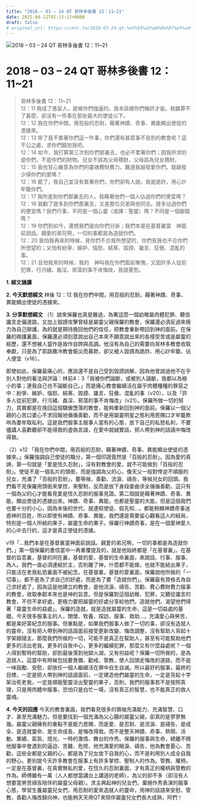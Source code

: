 ```yaml
---
title: "2018 – 03 – 24 QT 哥林多後書 12：11~21"
date: 2025-04-12T02:13:12+0800
draft: false
# original_url: https://cmtc.tw/2018-03-24-qt-%e5%93%a5%e6%9e%97%e5%a4%9a%e5%be%8c%e6%9b%b8-12%ef%bc%9a1121
---
```


![2018 – 03 – 24 QT 哥林多後書 12：11\~21](/images/qt.jpg   "2018 – 03 – 24 QT 哥林多後書 12：11\~21")

# 2018 – 03 – 24 QT 哥林多後書 12：11\~21

> 哥林多後書 12：11\~21  
> 12：11 我成了愚妄人，是被你們強逼的。我本該被你們稱許才是。我雖算不了甚麼，卻沒有一件事在那些最大的使徒以下。  
> 12：12 我在你們中間，用百般的忍耐，藉著神蹟、奇事、異能顯出使徒的憑據來。  
> 12：13 除了我不累著你們這一件事，你們還有甚麼事不及別的教會呢？這不公之處，求你們饒恕我吧。  
> 12：14 如今，我打算第三次到你們那裏去，也必不累著你們；因我所求的是你們，不是你們的財物。兒女不該為父母積財，父母該為兒女積財。  
> 12：15 我也甘心樂意為你們的靈魂費財費力。難道我越發愛你們，就越發少得你們的愛嗎？  
> 12：16 罷了，我自己並沒有累著你們，你們卻有人說，我是詭詐，用心計牢籠你們。  
> 12：17 我所差到你們那裏去的人，我藉著他們一個人佔過你們的便宜嗎？  
> 12：18 我勸了提多到你們那裏去，又差那位兄弟與他同去。提多佔過你們的便宜嗎？我們行事，不同是一個心靈（或譯：聖靈）嗎？不同是一個腳蹤嗎？  
> 12：19 你們到如今，還想我們是向你們分訴；我們本是在基督裏當　神面前說話。親愛的弟兄啊，一切的事都是為造就你們。  
> 12：20 我怕我再來的時候，見你們不合我所想望的，你們見我也不合你們所想望的；又怕有紛爭、嫉妒、惱怒、結黨、毀謗、讒言、狂傲、混亂的事。  
> 12：21 且怕我來的時候，我的　神叫我在你們面前慚愧，又因許多人從前犯罪，行污穢、姦淫、邪蕩的事不肯悔改，我就憂愁。

**1. 經文誦讀**

**2.  今天默想經文**
林後 12：12 我在你們中間，用百般的忍耐，藉著神蹟、奇事、異能顯出使徒的憑據來。

**3. 分享默想經文**
（1）說來保羅也真是難過，為著這麼一個幼稚屬肉體犯罪、聽信讒言走偏道路，又加上毀謗攻擊曾經是屬靈父親保羅的教會，保羅還必須反過來極力為自己辯護，為的就是期待挽回他們的信任，把教會重新帶回到神的面前。在保羅的辯護裏面，保羅還必須刻意說出自己本來不願意說出來的各樣受苦或是屬靈的經歷，還不想被人當作是故作自誇與高調。他沒有為自己的需要向哥林多教會收取奉獻，只是為了耶路撒冷教會賑災而募款，卻又被人毀謗為詭詐、用心計牢籠、佔人便宜（v16）。

即使如此，保羅最痛心的，應該還不是自己受到毀謗誤解，因為他曾說過他不在乎別人對他的看法與評論：林前4：3「我被你們論斷，或被別人論斷，我都以為極小的事；連我自己也不論斷自己。」而是痛心教會繼續活在屬乎肉體種種的罪惡之中：紛爭、嫉妒、惱怒、結黨、毀謗、讒言、狂傲、混亂的事（v20），以及「許多人從前犯罪，行污穢、姦淫、邪蕩的事不肯悔改」（v21）。保羅所做一切的努力，其實都是在挽回這個驕傲墮落的教會，能夠重新回到神的面前。保羅以一個父親的心苦口婆心不求回報地循循善勸，而不是用屬靈明星之態利用恩賜口才牢籠欺哄為要牟取私利。這是我們服事主服事人當有的心態，放下自己的私慾私利，不要儘講人喜歡聽卻不能得救的虛偽言語，在愛中說誠實話，把人帶到神的話語中悔改得救。

（2）v12 「我在你們中間，用百般的忍耐，藉著神蹟、奇事、異能顯出使徒的憑據來。」保羅強調自己使徒的職分，第一個印證竟然是「百般的忍耐」。因為愛的真諦，第一句就是「愛是恆久忍耐」，沒有對教會的愛，就不可能做到「百般的忍耐」。使徒不是一個名片的頭銜，而是強調為父的心，像天父一般對悖逆不順服的兒女，充滿了「百般的忍耐」，要等候、善勸、流淚、禱告，等候兒女的回頭。我們看不見保羅用頭銜來掌控，來壓制，反而是放下身段委曲求全循循善勸，這只有一個為父的心才能看見愛是恆久忍耐的服事見證。第二個就是藉著神蹟、奇事、異能，顯出使徒的憑據出來。神蹟、奇事、異能，也都是聖靈的大能，但是這個我們也要十分的小心，因為末後的世代，就連假使徒、假先知…，都能夠顯神蹟奇事迷惑神的百姓，所以即使有神蹟、奇事、異能，我們還是需要留心觀看這人的結局，特別是一個人所結的果子，屬靈生命的果子。保羅行神蹟奇事，是在一個愛神愛人的心中去行的，這才是真正使徒的憑據。

v19「…我們本是在基督裏當神面前說話。親愛的弟兄啊，一切的事都是為造就你們。」第一個保羅的書信當中一再重覆提及的，就是他始終都是「在基督裏」。在基督的旨意裏，基督的同在裏，基督的愛，基督的生命裏面，來說話、行事、服事、為人。我們一直必須連結於主，否則離了神，什麼都不能做，也就不能結出果子，只能活在老我私慾裏面不被紀念。在基督裏，基督的愛裏面，保羅說他所做的「一切事」，都不是為了求自己的好處，而是為了要「造就你們」。保羅最有資格去為自己求好處了，因為這是他建立的教會，是他流淚、禱告、苦勸、費心費財費力服事的教會，收取奉獻本來也是神的旨意。但是保羅對這個幼稚、犯罪，又聽從讒言的教會，不但不拿好處，更極力要把屬靈的好處分享給他們，造就他們，渴望他們得著「屬靈生命的益處」。保羅的造就，就是造就屬靈的生命，這是一切益處的基礎。今天很多服事主的人，關懷、牧養、探訪、服事、救助…，充滿愛心與勞苦，都是美好蒙紀念的服事。但重點是，如果我們服事人做了一切的事，卻沒有造就人的靈命，沒有把人帶到神的話語面前接受更新改變、悔改調整，沒有幫助人背起十字架跟隨主，那麼我們所做的一切，可能不是真正在幫助人，甚至有可能幫助他們更多的活出老我，更多的自我中心，更多的繼續犯罪，那麼又有什麼益處呢？一個人得到暫時的幫助，卻到最後落到地獄火湖，又有何益呢？保羅一切所做的，是為造就人。這當中有時候包括要責備、勸戒、管教，使人回頭走悔改的道路，而不是一味鼓勵、安慰，卻放任一個人繼續活在罪中自生自滅。所以最好的服事，最終的目標，一定是把人帶到神的話語面前，一定建造他們屬靈的生命，一定是背起十字架治死老我，一定是順服聖靈活出聖靈的果子，否則，我們的服事若不是按照真理，只是用肉體中服事，恐怕只是白忙一場，沒有真正的智慧，也不能真正的救人靈魂。

**4. 今天的回應**
今天的教會裏面，我們看見很多的領袖充滿能力、充滿智慧、口才、甚至充滿魅力。但是要找到一個充滿為父心腸的屬靈父親，卻真的是寥寥無幾。屬靈父親擁有的重點不是能力恩賜，而是愛、是忍耐、是流淚、是禱告、是成全、是造就靈命、是生命成長、是悔改得救。而不是整天神蹟、奇事、熱鬧、活動、業績、氣氛、燈光、一時的激情、舞台的作秀。保羅的服事與生命，總離不開他服事中會遇到的逼迫、苦難、危險、他充滿愛的眼淚、禱告，他為教會憂心、苦勸，這些全都是父親的心，都是為了兒女放下自我的心，而不是利用別人成全自我的野心。更別提今天許多教會在服事上有許多掌控、壓制人的作為。管教、權柄，一定是在基督裏，在真實無私的愛，在恆久的忍耐裏面，才有真正的權柄與管教的作為。師傅雖有一萬（人人都想當講台上講道的老師），為父的卻不多（卻沒有人想要當勞苦禱告陪伴的屬靈父母親）。求主興起神的兒女們，棄絕作秀表演的服事心態，學習生養屬靈兒女們，用忍耐的愛來造就人的靈命，用神的話語來安慰、管教、善勸人悔改歸向神，也能夠天天用QT來陪伴屬靈兒女們長大成熟，阿們！
